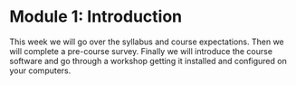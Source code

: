 # Module 1: Introduction

This week we will go over the syllabus and course expectations. Then we will complete a pre-course survey. Finally we will introduce the course software and go through a workshop getting it installed and configured on your computers.
